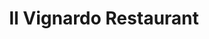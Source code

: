 ---
title: "Il Vignardo Restaurant"
address: "Hotel Isaacs,, Store Street, Co. Dublin, Dublin 1"
tel: "+353 (0)18 55 3099"
county: "Dublin"
category: "Italian Restaurants"
type: "Content"
lat: "53.34998321533203"
lng: "-6.252706527709961"
---
